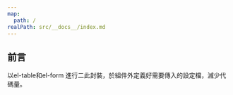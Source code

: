 ```yaml
---
map:
  path: /
realPath: src/__docs__/index.md
---
```


## 前言

以el-table和el-form 進行二此封裝，於組件外定義好需要傳入的設定檔，減少代碼量。

